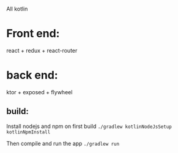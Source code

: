 All kotlin
# Front end: 
react + redux + react-router

# back end: 
ktor + exposed + flywheel

## build:
Install nodejs and npm on first build
  `./gradlew kotlinNodeJsSetup kotlinNpmInstall`

Then compile and run the app
  `./gradlew run`